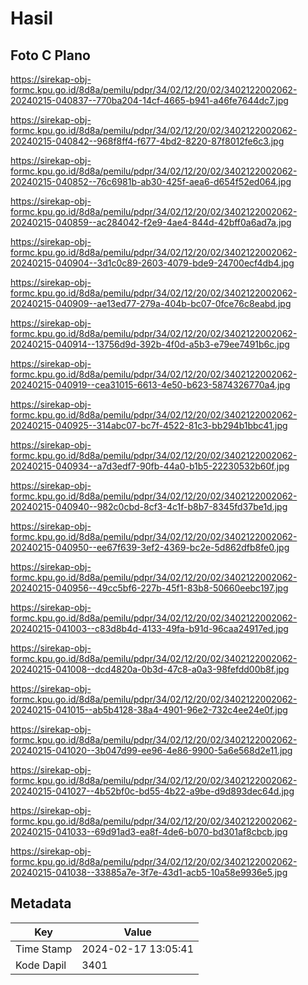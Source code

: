 # Hasil

## Foto C Plano

https://sirekap-obj-formc.kpu.go.id/8d8a/pemilu/pdpr/34/02/12/20/02/3402122002062-20240215-040837--770ba204-14cf-4665-b941-a46fe7644dc7.jpg

https://sirekap-obj-formc.kpu.go.id/8d8a/pemilu/pdpr/34/02/12/20/02/3402122002062-20240215-040842--968f8ff4-f677-4bd2-8220-87f8012fe6c3.jpg

https://sirekap-obj-formc.kpu.go.id/8d8a/pemilu/pdpr/34/02/12/20/02/3402122002062-20240215-040852--76c6981b-ab30-425f-aea6-d654f52ed064.jpg

https://sirekap-obj-formc.kpu.go.id/8d8a/pemilu/pdpr/34/02/12/20/02/3402122002062-20240215-040859--ac284042-f2e9-4ae4-844d-42bff0a6ad7a.jpg

https://sirekap-obj-formc.kpu.go.id/8d8a/pemilu/pdpr/34/02/12/20/02/3402122002062-20240215-040904--3d1c0c89-2603-4079-bde9-24700ecf4db4.jpg

https://sirekap-obj-formc.kpu.go.id/8d8a/pemilu/pdpr/34/02/12/20/02/3402122002062-20240215-040909--ae13ed77-279a-404b-bc07-0fce76c8eabd.jpg

https://sirekap-obj-formc.kpu.go.id/8d8a/pemilu/pdpr/34/02/12/20/02/3402122002062-20240215-040914--13756d9d-392b-4f0d-a5b3-e79ee7491b6c.jpg

https://sirekap-obj-formc.kpu.go.id/8d8a/pemilu/pdpr/34/02/12/20/02/3402122002062-20240215-040919--cea31015-6613-4e50-b623-5874326770a4.jpg

https://sirekap-obj-formc.kpu.go.id/8d8a/pemilu/pdpr/34/02/12/20/02/3402122002062-20240215-040925--314abc07-bc7f-4522-81c3-bb294b1bbc41.jpg

https://sirekap-obj-formc.kpu.go.id/8d8a/pemilu/pdpr/34/02/12/20/02/3402122002062-20240215-040934--a7d3edf7-90fb-44a0-b1b5-22230532b60f.jpg

https://sirekap-obj-formc.kpu.go.id/8d8a/pemilu/pdpr/34/02/12/20/02/3402122002062-20240215-040940--982c0cbd-8cf3-4c1f-b8b7-8345fd37be1d.jpg

https://sirekap-obj-formc.kpu.go.id/8d8a/pemilu/pdpr/34/02/12/20/02/3402122002062-20240215-040950--ee67f639-3ef2-4369-bc2e-5d862dfb8fe0.jpg

https://sirekap-obj-formc.kpu.go.id/8d8a/pemilu/pdpr/34/02/12/20/02/3402122002062-20240215-040956--49cc5bf6-227b-45f1-83b8-50660eebc197.jpg

https://sirekap-obj-formc.kpu.go.id/8d8a/pemilu/pdpr/34/02/12/20/02/3402122002062-20240215-041003--c83d8b4d-4133-49fa-b91d-96caa24917ed.jpg

https://sirekap-obj-formc.kpu.go.id/8d8a/pemilu/pdpr/34/02/12/20/02/3402122002062-20240215-041008--dcd4820a-0b3d-47c8-a0a3-98fefdd00b8f.jpg

https://sirekap-obj-formc.kpu.go.id/8d8a/pemilu/pdpr/34/02/12/20/02/3402122002062-20240215-041015--ab5b4128-38a4-4901-96e2-732c4ee24e0f.jpg

https://sirekap-obj-formc.kpu.go.id/8d8a/pemilu/pdpr/34/02/12/20/02/3402122002062-20240215-041020--3b047d99-ee96-4e86-9900-5a6e568d2e11.jpg

https://sirekap-obj-formc.kpu.go.id/8d8a/pemilu/pdpr/34/02/12/20/02/3402122002062-20240215-041027--4b52bf0c-bd55-4b22-a9be-d9d893dec64d.jpg

https://sirekap-obj-formc.kpu.go.id/8d8a/pemilu/pdpr/34/02/12/20/02/3402122002062-20240215-041033--69d91ad3-ea8f-4de6-b070-bd301af8cbcb.jpg

https://sirekap-obj-formc.kpu.go.id/8d8a/pemilu/pdpr/34/02/12/20/02/3402122002062-20240215-041038--33885a7e-3f7e-43d1-acb5-10a58e9936e5.jpg


## Metadata

| Key        | Value               |
| ---------- | ------------------- |
| Time Stamp | 2024-02-17 13:05:41 |
| Kode Dapil | 3401                |



